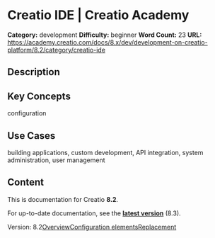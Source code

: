 # Creatio IDE | Creatio Academy

**Category:** development **Difficulty:** beginner **Word Count:** 23 **URL:**
https://academy.creatio.com/docs/8.x/dev/development-on-creatio-platform/8.2/category/creatio-ide

## Description

## Key Concepts

configuration

## Use Cases

building applications, custom development, API integration, system
administration, user management

## Content

This is documentation for Creatio **8.2**.

For up-to-date documentation, see the
**[latest version](/docs/8.x/dev/development-on-creatio-platform/category/creatio-ide)**
(8.3).

Version:
8.2[Overview](/docs/8.x/dev/development-on-creatio-platform/8.2/development-tools/creatio-ide/overview-creatio-ide)[Configuration elements](/docs/8.x/dev/development-on-creatio-platform/8.2/category/configuration-elements)[Replacement](/docs/8.x/dev/development-on-creatio-platform/8.2/development-tools/creatio-ide/replace-configuration-elements)
